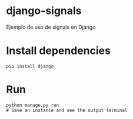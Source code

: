 # django-signals
Ejemplo de uso de signals en Django

# Install dependencies
    pip install django
    
# Run
    python manage.py run
    # Save an instance and see the output terminal
